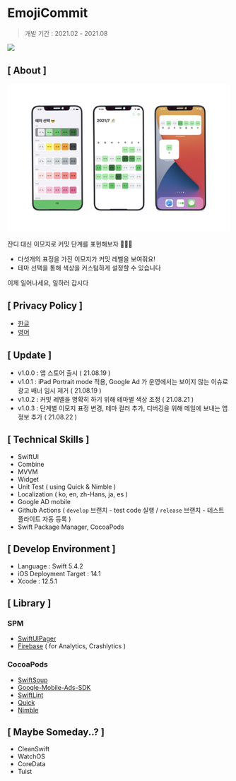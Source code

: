 # EmojiCommit

>  개발 기간 : 2021.02 - 2021.08

[<img src = "https://devimages-cdn.apple.com/app-store/marketing/guidelines/images/badge-download-on-the-app-store.svg">](https://apps.apple.com/app/emojicommit/id1575926400) 

## [ About ]

![overview](https://github.com/sujinnaljin/EmojiCommit/blob/develop/Resources/Overview/v.1.0.0.jpeg)

잔디 대신 이모지로 커밋 단계를 표현해보자 👩🏻‍💻

- 다섯개의 표정을 가진 이모지가 커밋 레벨을 보여줘요!
- 테마 선택을 통해 색상을 커스텀하게 설정할 수 있습니다 

이제 일어나세요, 일하러 갑시다

## [ Privacy Policy ]

- [한글](https://github.com/sujinnaljin/EmojiCommit/blob/develop/PrivacyPolicy/ko.md)
- [영어](https://github.com/sujinnaljin/EmojiCommit/blob/develop/PrivacyPolicy/en.md)

## [ Update ]

- v1.0.0 : 앱 스토어 출시 ( 21.08.19 )
- v1.0.1 : iPad Portrait mode 적용, Google Ad 가 운영에서는 보이지 않는 이슈로 광고 배너 임시 제거 ( 21.08.19 )
- v1.0.2 : 커밋 레벨을 명확히 하기 위해 테마별 색상 조정 ( 21.08.21 )
- v1.0.3 : 단계별 이모지 표정 변경, 테마 컬러 추가, 디버깅을 위해 메일에 보내는 앱 정보 추가 ( 21.08.22 )

## [ Technical Skills ]

- SwiftUI
- Combine
- MVVM
- Widget
- Unit Test ( using Quick & Nimble )
- Localization ( ko, en, zh-Hans, ja, es )
- Google AD mobile
- Github Actions ( `develop` 브랜치 - test code 실행  / `release` 브랜치 - 테스트 플라이트 자동 등록 )
- Swift Package Manager, CocoaPods

## [ Develop Environment ]

- Language : Swift 5.4.2
- iOS Deployment Target : 14.1
- Xcode : 12.5.1

## [ Library ]

### SPM

- [SwiftUIPager](https://github.com/fermoya/SwiftUIPager)
- [Firebase](https://github.com/firebase/firebase-ios-sdk) ( for Analytics, Crashlytics )

### CocoaPods

- [SwiftSoup](https://github.com/scinfu/SwiftSoup)
- [Google-Mobile-Ads-SDK](https://developers.google.com/admob/ios/quick-start?hl=ko)
- [SwiftLint](https://github.com/realm/SwiftLint)
- [Quick](https://github.com/Quick/Quick)
- [Nimble](https://github.com/Quick/Nimble)

## [ Maybe Someday..? ]

- CleanSwift 
- WatchOS
- CoreData
- Tuist

